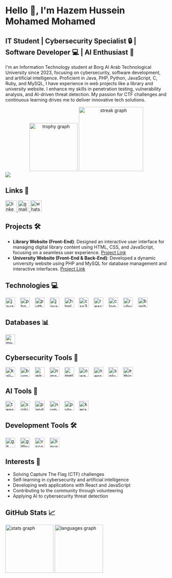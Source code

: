 # Hello 👋, I'm Hazem Hussein Mohamed Mohamed

## IT Student | Cybersecurity Specialist 🔒 | Software Developer 💻 | AI Enthusiast 🤖

I'm an Information Technology student at Borg Al Arab Technological University since 2023, focusing on cybersecurity, software development, and artificial intelligence. Proficient in Java, PHP, Python, JavaScript, C, Ruby, and MySQL, I have experience in web projects like a library and university website. I enhance my skills in penetration testing, vulnerability analysis, and AI-driven threat detection. My passion for CTF challenges and continuous learning drives me to deliver innovative tech solutions.

<div align="center">
  <picture>
    <source media="(prefers-color-scheme: dark)" srcset="https://raw.githubusercontent.com/kalimax1/kalimax1/output/pacman-contribution-graph-dark.svg">
    <source media="(prefers-color-scheme: light)" srcset="https://raw.githubusercontent.com/kalimax1/kalimax1/output/pacman-contribution-graph.svg">
  </picture>
  <img src="https://github-profile-trophy.vercel.app?username=kalimax1&theme=dracula&column=-1&row=1&margin-w=8&margin-h=8&no-bg=false&no-frame=false&order=4" height="150" alt="trophy graph" />
  <img src="https://streak-stats.demolab.com?user=kalimax1&locale=en&mode=daily&theme=dark&hide_border=false&border_radius=20&order=3" height="200" alt="streak graph" />
</div>

<div align="left">
  <img src="https://visitor-badge.laobi.icu/badge?page_id=kalimax1.kalimax1&left_text=Profile%20views" />
</div>

## Links 📌

<div align="left">
  <a href="https://www.linkedin.com/in/hazem-hussein-mohamed" target="_blank">
    <img src="https://img.shields.io/static/v1?message=LinkedIn&logo=linkedin&label=&color=0077B5&logoColor=white&labelColor=&style=for-the-badge" height="35" alt="linkedin logo" />
  </a>
  <a href="mailto:hazemhusseinmohammed@gmail.com" target="_blank">
    <img src="https://img.shields.io/static/v1?message=Gmail&logo=gmail&label=&color=D14836&logoColor=white&labelColor=&style-for-the-badge" height="35" alt="gmail logo" />
  </a>
  <a href="https://alvo.chat/67lJ" target="_blank">
    <img src="https://img.shields.io/static/v1?message=Whatsapp&logo=whatsapp&label=&color=25D366&logoColor=white&labelColor=&style-for-the-badge" height="35" alt="whatsapp logo" />
  </a>
</div>

## Projects 🛠️

- **Library Website (Front-End)**: Designed an interactive user interface for managing digital library content using HTML, CSS, and JavaScript, focusing on a seamless user experience. [Project Link](https://github.com/kalimax1/BATU-Library)
- **University Website (Front-End & Back-End)**: Developed a dynamic university website using PHP and MySQL for database management and interactive interfaces. [Project Link](https://github.com/kalimax1/BATU-university)

## Technologies 💻

<div align="left">
  <img src="https://cdn.jsdelivr.net/gh/devicons/devicon/icons/java/java-original.svg" height="30" alt="java logo" />
  <img width="8" />
  <img src="https://cdn.jsdelivr.net/gh/devicons/devicon/icons/php/php-original.svg" height="30" alt="php logo" />
  <img width="8" />
  <img src="https://cdn.jsdelivr.net/gh/devicons/devicon/icons/python/python-original.svg" height="30" alt="python logo" />
  <img width="8" />
  <img src="https://cdn.jsdelivr.net/gh/devicons/devicon/icons/javascript/javascript-original.svg" height="30" alt="javascript logo" />
  <img width="8" />
  <img src="https://cdn.jsdelivr.net/gh/devicons/devicon/icons/html5/html5-original.svg" height="30" alt="html5 logo" />
  <img width="8" />
  <img src="https://cdn.jsdelivr.net/gh/devicons/devicon/icons/css3/css3-original.svg" height="30" alt="css3 logo" />
  <img width="8" />
  <img src="https://cdn.jsdelivr.net/gh/devicons/devicon/icons/react/react-original.svg" height="30" alt="react logo" />
  <img width="8" />
  <img src="https://cdn.jsdelivr.net/gh/devicons/devicon/icons/c/c-original.svg" height="30" alt="c logo" />
  <img width="8" />
  <img src="https://cdn.jsdelivr.net/gh/devicons/devicon/icons/ruby/ruby-original.svg" height="30" alt="ruby logo" />
  <img width="8" />
  <img src="https://cdn.jsdelivr.net/gh/devicons/devicon/icons/bash/bash-original.svg" height="30" alt="bash logo" />
</div>

## Databases 📊

<div align="left">
  <img src="https://img.shields.io/badge/MySQL-4479A1?logo=mysql&logoColor=white&style-for-the-badge" height="30" alt="mysql logo" />
</div>

## Cybersecurity Tools 🔐

<div align="left">
  <img src="https://img.shields.io/badge/Kali%20Linux-557C94?logo=kali-linux&logoColor=white&style-for-the-badge" height="30" alt="kali-linux logo" />
  <img width="8" />
  <img src="https://img.shields.io/badge/Burp%20Suite-FF5733?logo=burpsuite&logoColor=white&style-for-the-badge" height="30" alt="burpsuite logo" />
  <img width="8" />
  <img src="https://img.shields.io/badge/Wireshark-1679A7?logo=wireshark&logoColor=white&style-for-the-badge" height="30" alt="wireshark logo" />
  <img width="8" />
  <img src="https://img.shields.io/badge/Nmap-4682B4?logo=nmap&logoColor=white&style-for-the-badge" height="30" alt="nmap logo" />
  <img width="8" />
  <img src="https://img.shields.io/badge/Metasploit-000000?logo=metasploit&logoColor=red&style-for-the-badge" height="30" alt="metasploit logo" />
  <img width="8" />
  <img src="https://img.shields.io/badge/OWASP%20Top%2010-000000?logo=owasp&logoColor=white&style-for-the-badge" height="30" alt="owasp logo" />
  <img width="8" />
  <img src="https://img.shields.io/badge/Nessus-00A1D6?logo=nessus&logoColor=white&style-for-the-badge" height="30" alt="nessus logo" />
  <img width="8" />
  <img src="https://img.shields.io/badge/Splunk-000000?logo=splunk&logoColor=white&style-for-the-badge" height="30" alt="splunk logo" />
  <img width="8" />
  <img src="https://img.shields.io/badge/Ethical%20Hacking-000000?logo=linux&logoColor=white&style-for-the-badge" height="30" alt="ethical hacking logo" />
</div>

## AI Tools 🤖

<div align="left">
  <img src="https://img.shields.io/badge/TensorFlow-FF6F00?logo=tensorflow&logoColor=black&style-for-the-badge" height="30" alt="tensorflow logo" />
  <img width="8" />
  <img src="https://img.shields.io/badge/Scikit--learn-F7931E?logo=scikit-learn&logoColor=white&style-for-the-badge" height="30" alt="scikit-learn logo" />
  <img width="8" />
  <img src="https://img.shields.io/badge/Pandas-150458?logo=pandas&logoColor=white&style-for-the-badge" height="30" alt="pandas logo" />
  <img width="8" />
  <img src="https://img.shields.io/badge/NumPy-013243?logo=numpy&logoColor=white&style-for-the-badge" height="30" alt="numpy logo" />
  <img width="8" />
  <img src="https://img.shields.io/badge/PyTorch-EE4C2C?logo=pytorch&logoColor=white&style-for-the-badge" height="30" alt="pytorch logo" />
  <img width="8" />
  <img src="https://img.shields.io/badge/Keras-D00000?logo=keras&logoColor=white&style-for-the-badge" height="30" alt="keras logo" />
</div>

## Development Tools 🛠️

<div align="left">
  <img src="https://img.shields.io/badge/Git-F05032?logo=git&logoColor=white&style-for-the-badge" height="30" alt="git logo" />
  <img width="8" />
  <img src="https://img.shields.io/badge/GitHub-181717?logo=github&logoColor=white&style-for-the-badge" height="30" alt="github logo" />
  <img width="8" />
  <img src="https://img.shields.io/badge/Visual%20Studio%20Code-007ACC?logo=visualstudiocode&logoColor=white&style-for-the-badge" height="30" alt="vscode logo" />
  <img width="8" />
  <img src="https://cdn.jsdelivr.net/gh/devicons/devicon/icons/linux/linux-original.svg" height="30" alt="linux logo" />
</div>

## Interests 🌟

- Solving Capture The Flag (CTF) challenges
- Self-learning in cybersecurity and artificial intelligence
- Developing web applications with React and JavaScript
- Contributing to the community through volunteering
- Applying AI to cybersecurity threat detection

## GitHub Stats 📈

<div align="left">
  <img src="https://github-readme-stats.vercel.app/api?username=kalimax1&hide_title=true&hide_rank=false&show_icons=true&include_all_commits=true&count_private=true&disable_animations=true&theme=jolly&locale=en&hide_border=false" height="150" alt="stats graph" />
  <img src="https://github-readme-stats.vercel.app/api/top-langs?username=kalimax1&locale=en&hide_title=false&layout=compact&card_width=320&langs_count=5&theme=jolly&hide_border=false" height="150" alt="languages graph" />
</div>
